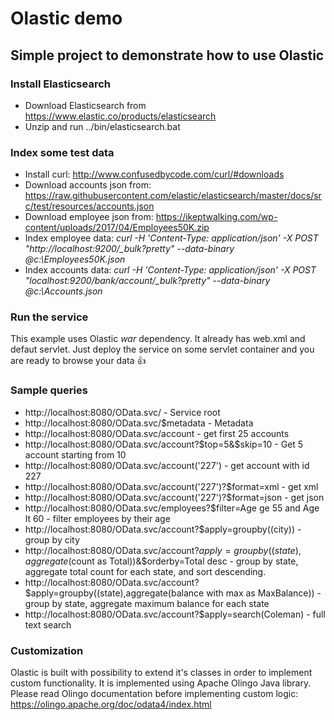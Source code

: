 # Olastic demo
## Simple project to demonstrate how to use Olastic

### Install Elasticsearch 
* Download Elasticsearch from https://www.elastic.co/products/elasticsearch
* Unzip and run ../bin/elasticsearch.bat

### Index some test data
* Install curl: http://www.confusedbycode.com/curl/#downloads
* Download accounts json from: https://raw.githubusercontent.com/elastic/elasticsearch/master/docs/src/test/resources/accounts.json
* Download employee json from: https://ikeptwalking.com/wp-content/uploads/2017/04/Employees50K.zip
* Index employee data: *<addr>curl -H 'Content-Type: application/json' -X POST "http://localhost:9200/_bulk?pretty" --data-binary @c:\Employees50K.json</addr>*
* Index accounts data: *<addr>curl -H 'Content-Type: application/json' -X POST "localhost:9200/bank/account/_bulk?pretty" --data-binary @c:\Accounts.json</addr>*

### Run the service
This example uses Olastic *war* dependency. It already has web.xml and defaut servlet. Just deploy the service on some servlet container and you are ready to browse your data :thumbsup:

### Sample queries
* http://localhost:8080/OData.svc/ - Service root
* http://localhost:8080/OData.svc/$metadata - Metadata
* http://localhost:8080/OData.svc/account - get first 25 accounts
* http://localhost:8080/OData.svc/account?$top=5&$skip=10 - Get 5 account starting from 10
* http://localhost:8080/OData.svc/account('227') - get account with id 227
* http://localhost:8080/OData.svc/account('227')?$format=xml - get xml
* http://localhost:8080/OData.svc/account('227')?$format=json - get json
* http://localhost:8080/OData.svc/employees?$filter=Age ge 55 and Age lt 60 - filter employees by their age
* http://localhost:8080/OData.svc/account?$apply=groupby((city)) - group by city
* http://localhost:8080/OData.svc/account?$apply=groupby((state),aggregate($count as Total))&$orderby=Total desc - group by state, aggregate total count for each state, and sort descending.
* http://localhost:8080/OData.svc/account?$apply=groupby((state),aggregate(balance with max as MaxBalance)) - group by state, aggregate maximum balance for each state
* http://localhost:8080/OData.svc/account?$apply=search(Coleman) - full text search

### Customization 
Olastic is built with possibility to extend it's classes in order to implement custom functionality.
It is implemented using Apache Olingo Java library. Please read Olingo documentation before implementing custom logic: https://olingo.apache.org/doc/odata4/index.html
